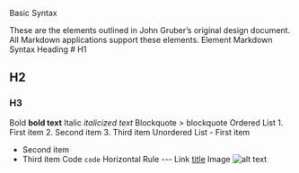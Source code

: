 Basic Syntax

These are the elements outlined in John Gruber’s original design document. All Markdown applications support these elements.
Element 	Markdown Syntax
Heading 	# H1
## H2
### H3
Bold 	**bold text**
Italic 	*italicized text*
Blockquote 	> blockquote
Ordered List 	1. First item
2. Second item
3. Third item
Unordered List 	- First item
- Second item
- Third item
Code 	`code`
Horizontal Rule 	---
Link 	[title](https://www.example.com)
Image 	![alt text](image.jpg)